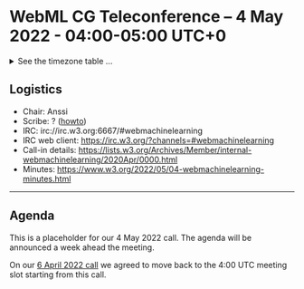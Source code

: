 # WebML CG Teleconference – 4 May 2022 - 04:00-05:00 UTC+0

<details><summary>See the timezone table ...</summary>
<table>
<tr><td> San Francisco (U.S.A. - California) <td> Tue, 5 April 2022 <td> 21:00 <td> UTC-7 hours
<tr><td> Boston (U.S.A. - Massachusetts) <td> Wed, 6 April 2022 <td> 00:00 <td> UTC-4 hours
<tr><td> London (United Kingdom - England) <td> Wed, 6 April 2022 <td> 05:00 <td> UTC+1 hours
<tr><td> Berlin (Germany) <td> Wed, 6 April 2022 <td> 06:00 <td> UTC+2 hours
<tr><td> Helsinki (Finland) <td> Wed, 6 April 2022 <td> 07:00 <td> UTC+3 hours
<tr><td> Shanghai (China) <td> Wed, 6 April 2022 <td> 12:00 <td> UTC+8 hours
<tr><td> Tokyo (Japan) <td> Wed, 6 April 2022 <td> 13:00 <td> UTC+9 hours
<tr><td> Sydney (Australia) <td> Wed, 6 April 2022 <td> 14:00 <td> UTC+10 hours
<tr><td> Corresponding UTC (GMT) <td> Wed, 6 April 2022 <td colspan=2> 04:00 UTC
</table>

Other locations: https://www.timeanddate.com/worldclock/fixedtime.html?iso=20220504T04
  </details>
  
## Logistics

* Chair: Anssi
* Scribe: ? ([howto](https://github.com/webmachinelearning/meetings/blob/main/scribe-howto.md))
* IRC: irc://irc.w3.org:6667/#webmachinelearning
* IRC web client: https://irc.w3.org/?channels=#webmachinelearning
* Call-in details: https://lists.w3.org/Archives/Member/internal-webmachinelearning/2020Apr/0000.html
* Minutes: https://www.w3.org/2022/05/04-webmachinelearning-minutes.html
  
---

## Agenda

This is a placeholder for our 4 May 2022 call. The agenda will be announced a week ahead the meeting.

On our [6 April 2022 call](https://www.w3.org/2022/04/06-webmachinelearning-minutes.html#t01) we agreed to move back to the 4:00 UTC meeting slot starting from this call.
